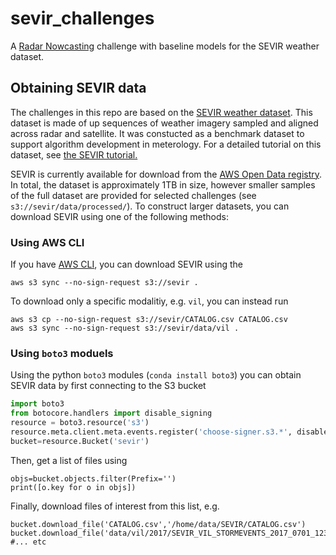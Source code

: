# sevir_challenges
A [Radar Nowcasting](radar_nowcasting/README.md) challenge with baseline models for the SEVIR weather dataset.

## Obtaining SEVIR data

The challenges in this repo are based on the [SEVIR weather dataset](https://proceedings.neurips.cc//paper/2020/hash/fa78a16157fed00d7a80515818432169-Abstract.html).  This dataset is made of up sequences of weather imagery sampled and aligned across radar and satellite.   It was constucted as a benchmark dataset to support algorithm development in meterology. For a detailed tutorial on this dataset, see [the SEVIR tutorial.](https://nbviewer.jupyter.org/github/MIT-AI-Accelerator/eie-sevir/blob/master/examples/SEVIR_Tutorial.ipynb)

SEVIR is currently available for download from the [AWS Open Data registry](https://registry.opendata.aws/sevir/).  In total, the dataset is approximately 1TB in size, however smaller samples of the full dataset are provided for selected challenges (see `s3://sevir/data/processed/`).  To construct larger datasets, you can download SEVIR using one of the following methods:

### Using AWS CLI

If you have [AWS CLI](https://docs.aws.amazon.com/cli/latest/userguide/install-cliv2.html), you can download SEVIR using the 

```
aws s3 sync --no-sign-request s3://sevir .
```

To download only a specific modalitiy, e.g. `vil`, you can instead run

```
aws s3 cp --no-sign-request s3://sevir/CATALOG.csv CATALOG.csv
aws s3 sync --no-sign-request s3://sevir/data/vil .
```

### Using `boto3` moduels

Using the python `boto3` modules (`conda install boto3`) you can obtain SEVIR data by first connecting to the S3 bucket

```python
import boto3
from botocore.handlers import disable_signing
resource = boto3.resource('s3')
resource.meta.client.meta.events.register('choose-signer.s3.*', disable_signing)
bucket=resource.Bucket('sevir')
```

Then, get a list of files using

```
objs=bucket.objects.filter(Prefix='')
print([o.key for o in objs])
```

Finally, download files of interest from this list, e.g.

```pthon
bucket.download_file('CATALOG.csv','/home/data/SEVIR/CATALOG.csv')
bucket.download_file('data/vil/2017/SEVIR_VIL_STORMEVENTS_2017_0701_1231.h5','/home/data/SEVIR/data/vil/2017/SEVIR_VIL_STORMEVENTS_2017_0701_1231.h5')
#... etc
```











